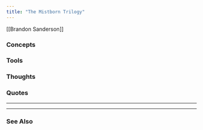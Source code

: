 ```yaml
---
title: "The Mistborn Trilogy"
---
```


[[Brandon Sanderson]]

### Concepts

### Tools

### Thoughts

### Quotes
---


----
### See Also